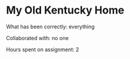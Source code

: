 # My Old Kentucky Home
What has been correctly: everything

Collaborated with: no one

Hours spent on assignment: 2
